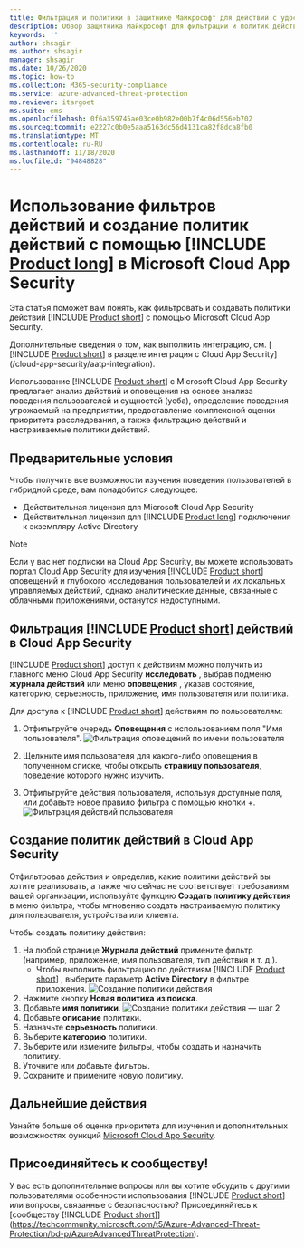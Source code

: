 ```yaml
---
title: Фильтрация и политики в защитнике Майкрософт для действий с удостоверениями в Microsoft Cloud App Security
description: Обзор защитника Майкрософт для фильтрации и политик действий идентификации с помощью Microsoft Cloud App Security.
keywords: ''
author: shsagir
ms.author: shsagir
manager: shsagir
ms.date: 10/26/2020
ms.topic: how-to
ms.collection: M365-security-compliance
ms.service: azure-advanced-threat-protection
ms.reviewer: itargoet
ms.suite: ems
ms.openlocfilehash: 0f6a359745ae03ce0b982e00b7f4c06d556eb702
ms.sourcegitcommit: e2227c0b0e5aaa5163dc56d4131ca82f8dca8fb0
ms.translationtype: MT
ms.contentlocale: ru-RU
ms.lasthandoff: 11/18/2020
ms.locfileid: "94848828"
---
```

# <a name="use-activity-filters-and-create-action-policies-with-product-long-in-microsoft-cloud-app-security"></a>Использование фильтров действий и создание политик действий с помощью [!INCLUDE [Product long](includes/product-long.md)] в Microsoft Cloud App Security

Эта статья поможет вам понять, как фильтровать и создавать политики действий [!INCLUDE [Product short](includes/product-short.md)] с помощью Microsoft Cloud App Security.

Дополнительные сведения о том, как выполнить интеграцию, см. [ [!INCLUDE [Product short](includes/product-short.md)] в разделе интеграция с Cloud App Security](/cloud-app-security/aatp-integration).

Использование [!INCLUDE [Product short](includes/product-short.md)] с Microsoft Cloud App Security предлагает анализ действий и оповещения на основе анализа поведения пользователей и сущностей (уеба), определение поведения угрожаемый на предприятии, предоставление комплексной оценки приоритета расследования, а также фильтрацию действий и настраиваемые политики действий.

## <a name="prerequisites"></a>Предварительные условия

Чтобы получить все возможности изучения поведения пользователей в гибридной среде, вам понадобится следующее:

- Действительная лицензия для Microsoft Cloud App Security
- Действительная лицензия для [!INCLUDE [Product long](includes/product-long.md)] подключения к экземпляру Active Directory

>[!NOTE]
>Если у вас нет подписки на Cloud App Security, вы можете использовать портал Cloud App Security для изучения [!INCLUDE [Product short](includes/product-short.md)] оповещений и глубокого исследования пользователей и их локальных управляемых действий, однако аналитические данные, связанные с облачными приложениями, останутся недоступными.

## <a name="filter-product-short-activities-in-cloud-app-security"></a>Фильтрация [!INCLUDE [Product short](includes/product-short.md)] действий в Cloud App Security

[!INCLUDE [Product short](includes/product-short.md)] доступ к действиям можно получить из главного меню Cloud App Security **исследовать** , выбрав подменю **журнала действий** или меню **оповещения** , указав состояние, категорию, серьезность, приложение, имя пользователя или политика.

Для доступа к [!INCLUDE [Product short](includes/product-short.md)] действиям по пользователям:

1. Отфильтруйте очередь **Оповещения** с использованием поля "Имя пользователя".
    ![Фильтрация оповещений по имени пользователя](media/mcas-alerts-queue.png)
1. Щелкните имя пользователя для какого-либо оповещения в полученном списке, чтобы открыть **страницу пользователя**, поведение которого нужно изучить.

1. Отфильтруйте действия пользователя, используя доступные поля, или добавьте новое правило фильтра с помощью кнопки +.
    ![Фильтрация действий пользователя](media/mcas-activity-filter.png)

## <a name="create-activity-policies-in-cloud-app-security"></a>Создание политик действий в Cloud App Security

Отфильтровав действия и определив, какие политики действий вы хотите реализовать, а также что сейчас не соответствует требованиям вашей организации, используйте функцию **Создать политику действия** в меню фильтра, чтобы мгновенно создать настраиваемую политику для пользователя, устройства или клиента.

Чтобы создать политику действия:

1. На любой странице **Журнала действий** примените фильтр (например, приложение, имя пользователя, тип действия и т. д.).
    - Чтобы выполнить фильтрацию по действиям [!INCLUDE [Product short](includes/product-short.md)] , выберите параметр **Active Directory** в фильтре приложения.
    ![Создание политики действия](media/mcas-create-new-policy.png)
1. Нажмите кнопку **Новая политика из поиска**.
1. Добавьте **имя политики**.
    ![Создание политики действия — шаг 2](media/mcas-create-policy.png)
1. Добавьте **описание** политики.
1. Назначьте **серьезность** политики.
1. Выберите **категорию** политики.
1. Выберите или измените фильтры, чтобы создать и назначить политику.
1. Уточните или добавьте фильтры.
1. Сохраните и примените новую политику.

## <a name="next-steps"></a>Дальнейшие действия

Узнайте больше об оценке приоритета для изучения и дополнительных возможностях функций [Microsoft Cloud App Security](/cloud-app-security/).

## <a name="join-the-community"></a>Присоединяйтесь к сообществу!

У вас есть дополнительные вопросы или вы хотите обсудить с другими пользователями особенности использования [!INCLUDE [Product short](includes/product-short.md)] или вопросы, связанные с безопасностью? Присоединяйтесь к [сообществу [!INCLUDE [Product short](includes/product-short.md)]](https://techcommunity.microsoft.com/t5/Azure-Advanced-Threat-Protection/bd-p/AzureAdvancedThreatProtection).